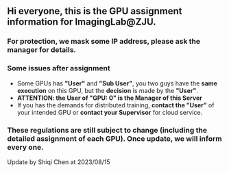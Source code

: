 ## Hi everyone, this is the GPU assignment information for ImagingLab@ZJU.

### For protection, we mask some IP address, please ask the manager for details.

### Some issues after assignment
- Some GPUs has **"User"** and **"Sub User"**, you two guys have the **same execution** on this GPU, but the **decision** is made by the **"User"**.
- **ATTENTION: the User of "GPU: 0" is the Manager of this Server**
- If you has the demands for distributed training, **contact the "User"** of your intended GPU or **contact your Supervisor** for cloud service.

### These regulations are still subject to change (**including the detailed assignment of each GPU**). Once update, we will inform every one.

Update by Shiqi Chen at 2023/08/15